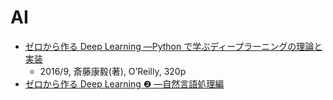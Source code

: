 # AI

- [ゼロから作る Deep Learning ―Python で学ぶディープラーニングの理論と実装](https://www.oreilly.co.jp/books/9784873117584/)
  - 2016/9, 斎藤康毅(著), O’Reilly, 320p
- [ゼロから作る Deep Learning ❷ ―自然言語処理編](https://www.oreilly.co.jp/books/9784873118369/)
